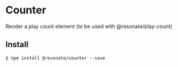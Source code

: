 # Counter

Render a play count element (to be used with @resonate/play-count)

## Install

    $ npm install @resonate/counter --save
